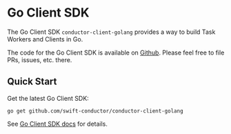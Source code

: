 # Go Client SDK

The Go Client SDK `conductor-client-golang` provides a way to build Task Workers and Clients in Go.

The code for the Go Client SDK is available on [Github](https://github.com/swift-conductor/conductor-client-golang). Please feel free to file PRs, issues, etc. there.

## Quick Start

Get the latest Go Client SDK:

```shell
go get github.com/swift-conductor/conductor-client-golang
```

See [Go Client SDK docs](https://github.com/swift-conductor/conductor-client-golang/blob/main/README.md) for details.
